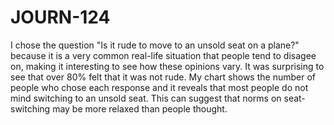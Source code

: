 # JOURN-124

I chose the question "Is it rude to move to an unsold seat on a plane?" because it is a very common real-life situation that people tend to disagee on, making it interesting to see how these opinions vary. It was surprising to see that over 80% felt that it was not rude. My chart shows the number of people who chose each response and it reveals that most people do not mind switching to an unsold seat. This can suggest that norms on seat-switching may be more relaxed than people thought.

